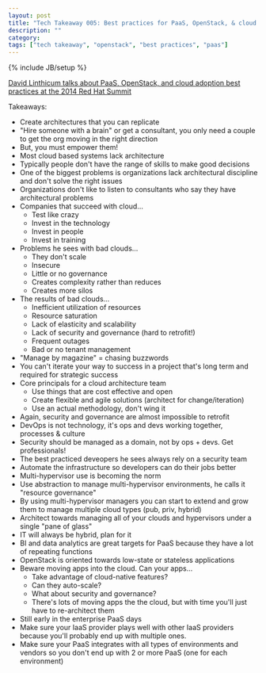 ```yaml
---
layout: post
title: "Tech Takeaway 005: Best practices for PaaS, OpenStack, & cloud adoption"
description: ""
category: 
tags: ["tech takeaway", "openstack", "best practices", "paas"]
---
```

{% include JB/setup %}

[David Linthicum talks about PaaS, OpenStack, and cloud adoption best practices at the 2014 Red Hat Summit](https://www.youtube.com/watch?v=gKHUduAD2Hw)

Takeaways:

* Create architectures that you can replicate
* "Hire someone with a brain" or get a consultant, you only need a couple to get the org moving in the right direction
* But, you must empower them!
* Most cloud based systems lack architecture
* Typically people don't have the range of skills to make good decisions
* One of the biggest problems is organizations lack architectural discipline and don't solve the right issues
* Organizations don't like to listen to consultants who say they have architectural problems
* Companies that succeed with cloud...
	* Test like crazy
	* Invest in the technology
	* Invest in people
	* Invest in training
* Problems he sees with bad clouds...
	* They don't scale
	* Insecure
	* Little or no governance
	* Creates complexity rather than reduces
	* Creates more silos
* The results of bad clouds...
	* Inefficient utilization of resources
	* Resource saturation
	* Lack of elasticity and scalability
	* Lack of security and governance (hard to retrofit!)
	* Frequent outages
	* Bad or no tenant management
* "Manage by magazine" = chasing buzzwords
* You can't iterate your way to success in a project that's long term and required for strategic success
* Core principals for a cloud architecture team
	* Use things that are cost effective and open
	* Create flexible and agile solutions (architect for change/iteration)
	* Use an actual methodology, don't wing it
* Again, security and governance are almost impossible to retrofit
* DevOps is not technology, it's ops and devs working together, processes & culture
* Security should be managed as a domain, not by ops + devs.  Get professionals!
* The best practiced deveopers he sees always rely on a security team
* Automate the infrastructure so developers can do their jobs better
* Multi-hypervisor use is becoming the norm
* Use abstraction to manage multi-hypervisor environments, he calls it "resource governance"
* By using multi-hypervisor managers you can start to extend and grow them to manage multiple cloud types (pub, priv, hybrid)
* Architect towards managing all of your clouds and hypervisors under a single "pane of glass"
* IT will always be hybrid, plan for it
* BI and data analytics are great targets for PaaS because they have a lot of repeating functions
* OpenStack is oriented towards low-state or stateless applications
* Beware moving apps into the cloud.  Can your apps...
	* Take advantage of cloud-native features?
	* Can they auto-scale?
	* What about security and governance?
	* There's lots of moving apps the the cloud, but with time you'll just have to re-architect them
* Still early in the enterprise PaaS days
* Make sure your IaaS provider plays well with other IaaS providers because you'll probably end up with multiple ones.
* Make sure your PaaS integrates with all types of environments and vendors so you don't end up with 2 or more PaaS (one for each environment)